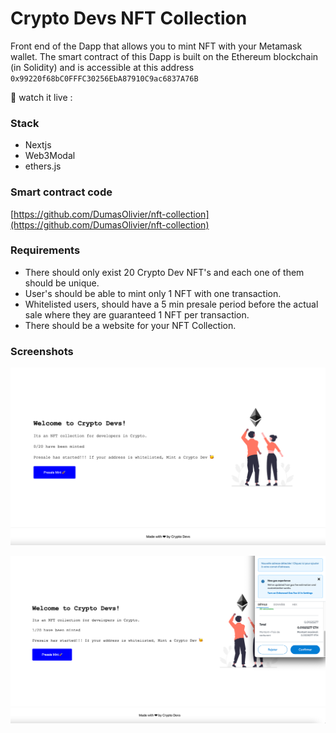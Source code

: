 # Crypto Devs NFT Collection

Front end of the Dapp that allows you to mint NFT with your Metamask wallet. The smart contract of this Dapp is built on the Ethereum blockchain (in Solidity) and is accessible at this address `0x99220f68bC0FFFC30256EbA87910C9ac6837A76B`

👀 watch it live :

### Stack

- Nextjs
- Web3Modal
- ethers.js

### Smart contract code

[https://github.com/DumasOlivier/nft-collection](https://github.com/DumasOlivier/nft-collection)

### Requirements

- There should only exist 20 Crypto Dev NFT's and each one of them should be unique.
- User's should be able to mint only 1 NFT with one transaction.
- Whitelisted users, should have a 5 min presale period before the actual sale where they are guaranteed 1 NFT per transaction.
- There should be a website for your NFT Collection.

### Screenshots

![Homepage](public/home.png)

![Homepage with tx processing](public/home-tx.png)
